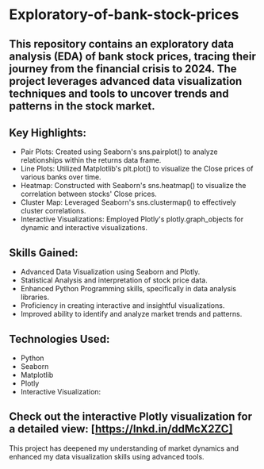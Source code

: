 # Exploratory-of-bank-stock-prices

## This repository contains an exploratory data analysis (EDA) of bank stock prices, tracing their journey from the financial crisis to 2024. The project leverages advanced data visualization techniques and tools to uncover trends and patterns in the stock market.

## Key Highlights:
- Pair Plots: Created using Seaborn's sns.pairplot() to analyze relationships within the returns data frame.
- Line Plots: Utilized Matplotlib's plt.plot() to visualize the Close prices of various banks over time.
- Heatmap: Constructed with Seaborn's sns.heatmap() to visualize the correlation between stocks' Close prices.
- Cluster Map: Leveraged Seaborn's sns.clustermap() to effectively cluster correlations.
- Interactive Visualizations: Employed Plotly's plotly.graph_objects for dynamic and interactive visualizations.
## Skills Gained:
- Advanced Data Visualization using Seaborn and Plotly.
- Statistical Analysis and interpretation of stock price data.
- Enhanced Python Programming skills, specifically in data analysis libraries.
- Proficiency in creating interactive and insightful visualizations.
- Improved ability to identify and analyze market trends and patterns.
## Technologies Used:
- Python
- Seaborn
- Matplotlib
- Plotly
- Interactive Visualization:
## Check out the interactive Plotly visualization for a detailed view: [https://lnkd.in/ddMcX2ZC]

This project has deepened my understanding of market dynamics and enhanced my data visualization skills using advanced tools.

